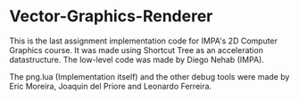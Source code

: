 # Vector-Graphics-Renderer
This is the last assignment implementation code for IMPA's 2D Computer Graphics course. It was made using Shortcut Tree as an acceleration datastructure. The low-level code was made by Diego Nehab (IMPA).

The png.lua (Implementation itself) and the other debug tools were made by Eric Moreira, Joaquin del Priore and Leonardo Ferreira.
